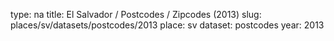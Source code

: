 type: na
title: El Salvador / Postcodes / Zipcodes (2013)
slug: places/sv/datasets/postcodes/2013
place: sv
dataset: postcodes
year: 2013
